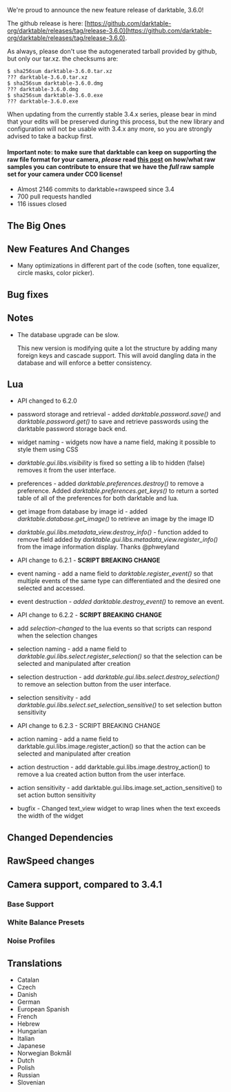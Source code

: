 We're proud to announce the new feature release of darktable, 3.6.0!

The github release is here: [https://github.com/darktable-org/darktable/releases/tag/release-3.6.0](https://github.com/darktable-org/darktable/releases/tag/release-3.6.0).

As always, please don't use the autogenerated tarball provided by
github, but only our tar.xz. the checksums are:

```
$ sha256sum darktable-3.6.0.tar.xz
??? darktable-3.6.0.tar.xz
$ sha256sum darktable-3.6.0.dmg
??? darktable-3.6.0.dmg
$ sha256sum darktable-3.6.0.exe
??? darktable-3.6.0.exe
```

When updating from the currently stable 3.4.x series, please bear in
mind that your edits will be preserved during this process, but the new
library and configuration will not be usable with 3.4.x any more, so
you are strongly advised to take a backup first.

#### Important note: to make sure that darktable can keep on supporting the raw file format for your camera, *please* read [this post](https://discuss.pixls.us/t/raw-samples-wanted/5420?u=lebedevri) on how/what raw samples you can contribute to ensure that we have the *full* raw sample set for your camera under CC0 license!

- Almost 2146 commits to darktable+rawspeed since 3.4
- 700 pull requests handled
- 116 issues closed

## The Big Ones

## New Features And Changes

- Many optimizations in different part of the code (soften, tone equalizer,
  circle masks, color picker).

## Bug fixes

## Notes

- The database upgrade can be slow.

  This new version is modifying quite a lot the structure by adding many
  foreign keys and cascade support. This will avoid dangling data in the
  database and will enforce a better consistency.

## Lua

* API changed to 6.2.0

* password storage and retrieval - added _darktable.password.save()_ and _darktable.password.get()_ to save and retrieve passwords using the darktable password storage back end.

* widget naming - widgets now have a name field, making it possible to style them using CSS

* _darktable.gui.libs.visibility_ is fixed so setting a lib to hidden (false) removes it from the user interface.

* preferences - added _darktable.preferences.destroy()_ to remove a preference.  Added _darktable.preferences.get_keys()_ to return a sorted table of all of the preferences for both darktable and lua.

* get image from database by image id - added _darktable.database.get_image()_ to retrieve an image by the image ID

* _darktable.gui.libs.metadata_view.destroy_info()_ - function added to remove field added by _darktable.gui.libs.metadata_view.register_info()_ from the image information display.  Thanks @phweyland

* API change to 6.2.1 - **SCRIPT BREAKING CHANGE**

* event naming - add a name field to _darktable.register_event()_ so that multiple events of the same type can differentiated and the desired one selected and accessed.

* event destruction - _added darktable.destroy_event()_ to remove an event.

* API change to 6.2.2 - **SCRIPT BREAKING CHANGE**

* add _selection-changed_ to the lua events so that scripts can respond when the selection changes

* selection naming - add a name field to _darktable.gui.libs.select.register_selection()_ so that the selection can be selected and manipulated after creation

* selection destruction - add _darktable.gui.libs.select.destroy_selection()_ to remove an selection button from the user interface.

* selection sensitivity - add _darktable.gui.libs.select.set_selection_sensitive()_ to set selection button sensitivity

* API change to 6.2.3 - SCRIPT BREAKING CHANGE

* action naming - add a name field to darktable.gui.libs.image.register_action() so that the action can be selected and manipulated after creation

* action destruction - add darktable.gui.libs.image.destroy_action() to remove a lua created action button from the user interface.

* action sensitivity - add darktable.gui.libs.image.set_action_sensitive() to set action button sensitivity

* bugfix - Changed text_view widget to wrap lines when the text exceeds the width of the widget

## Changed Dependencies

## RawSpeed changes


## Camera support, compared to 3.4.1

### Base Support

### White Balance Presets

### Noise Profiles

## Translations

- Catalan
- Czech
- Danish
- German
- European Spanish
- French
- Hebrew
- Hungarian
- Italian
- Japanese
- Norwegian Bokmål
- Dutch
- Polish
- Russian
- Slovenian
